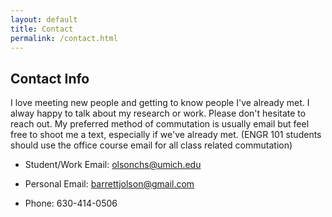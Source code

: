 ```yaml
---
layout: default
title: Contact
permalink: /contact.html
---
```


## Contact Info 
I love meeting new people and getting to know people I've already met. I alway happy to talk about my research or work. Please don't hesitate to reach out. My preferred method of commutation is usually email but feel free to shoot me a text, especially if we've already met. (ENGR 101 students should use the office course email for all class related commutation)

- Student/Work Email: [olsonchs@umich.edu](mailto:olsonchs@umich.edu)

- Personal Email: [barrettjolson@gmail.com](mailto:barrettjolson@gmail.com)

- Phone: 630-414-0506